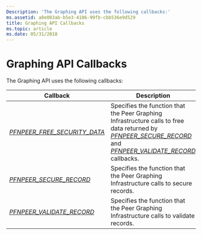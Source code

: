 ```yaml
---
Description: 'The Graphing API uses the following callbacks:'
ms.assetid: a8e083ab-b5e3-4186-99fb-cbb536e9d529
title: Graphing API Callbacks
ms.topic: article
ms.date: 05/31/2018
---
```


# Graphing API Callbacks

The Graphing API uses the following callbacks:



| Callback                                                          | Description                                                                                                                                                                                                                  |
|-------------------------------------------------------------------|------------------------------------------------------------------------------------------------------------------------------------------------------------------------------------------------------------------------------|
| [*PFNPEER\_FREE\_SECURITY\_DATA*](/windows/desktop/api/P2P/nc-p2p-pfnpeer_free_security_data) | Specifies the function that the Peer Graphing Infrastructure calls to free data returned by [*PFNPEER\_SECURE\_RECORD*](/windows/desktop/api/P2P/nc-p2p-pfnpeer_secure_record) and [*PFNPEER\_VALIDATE\_RECORD*](/windows/desktop/api/P2P/nc-p2p-pfnpeer_validate_record) callbacks. |
| [*PFNPEER\_SECURE\_RECORD*](/windows/desktop/api/P2P/nc-p2p-pfnpeer_secure_record)            | Specifies the function that the Peer Graphing Infrastructure calls to secure records.                                                                                                                                        |
| [*PFNPEER\_VALIDATE\_RECORD*](/windows/desktop/api/P2P/nc-p2p-pfnpeer_validate_record)        | Specifies the function that the Peer Graphing Infrastructure calls to validate records.                                                                                                                                      |



 

 

 




